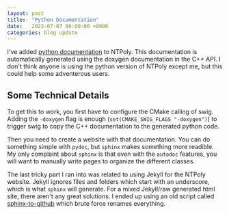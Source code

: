 ```yaml
---
layout: post
title:  "Python Documentation"
date:   2023-07-07 00:00:00 +0900
categories: blog update
---
```


I've added [python documentation](/NTPoly/documentation) to NTPoly. This documentation
is automatically generated using the doxygen documentation in the C++ API.
I don't think anyone is using the python version of NTPoly except me, but
this could help some adventerous users.

## Some Technical Details

To get this to work, you first have to configure the CMake calling of swig.
Adding the `-doxygen` flag is enough (`set(CMAKE_SWIG_FLAGS "-doxygen")`)
to trigger swig to copy the C++ documentation to the generated python code.

Then you need to create a website with that documentation. You can do
something simple with `pydoc`, but `sphinx` makes something more readible.
My only complaint about `sphinx` is that even with the `autodoc` features,
you will want to manually write pages to organize the different classes.

The last tricky part I ran into was related to using Jekyll for the NTPoly
website. Jekyll ignores files and folders which start with an underscore,
which is what `sphinx` will generate. For a mixed Jekyll/raw generated html
site, there aren't any great solutions. I ended up using an old script
called [sphinx-to-github](https://github.com/michaeljones/sphinx-to-github)
which brute force renames everything.

